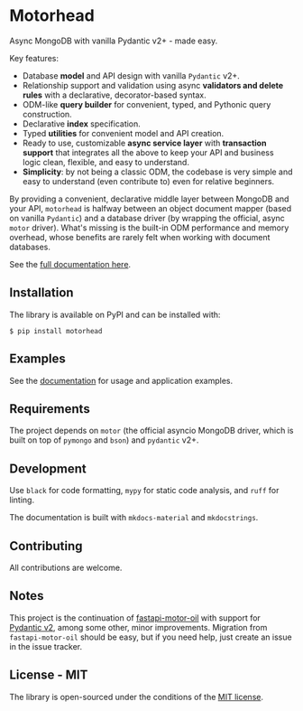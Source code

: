 # Motorhead

Async MongoDB with vanilla Pydantic v2+ - made easy.

Key features:

- Database **model** and API design with vanilla `Pydantic` v2+.
- Relationship support and validation using async **validators and delete rules** with a declarative, decorator-based syntax.
- ODM-like **query builder** for convenient, typed, and Pythonic query construction.
- Declarative **index** specification.
- Typed **utilities** for convenient model and API creation.
- Ready to use, customizable **async service layer** with **transaction support** that integrates all the above to keep your API and business logic clean, flexible, and easy to understand.
- **Simplicity**: by not being a classic ODM, the codebase is very simple and easy to understand (even contribute to) even for relative beginners.

By providing a convenient, declarative middle layer between MongoDB and your API, `motorhead` is halfway between an object document mapper (based on vanilla `Pydantic`) and a database driver (by wrapping the official, async `motor` driver). What's missing is the built-in ODM performance and memory overhead, whose benefits are rarely felt when working with document databases.

See the [full documentation here](https://volfpeter.github.io/motorhead/).

## Installation

The library is available on PyPI and can be installed with:

```console
$ pip install motorhead
```

## Examples

See the [documentation](https://volfpeter.github.io/motorhead/fastapi-example/) for usage and application examples.

## Requirements

The project depends on `motor` (the official asyncio MongoDB driver, which is built on top of `pymongo` and `bson`) and `pydantic` v2+.

## Development

Use `black` for code formatting, `mypy` for static code analysis, and `ruff` for linting.

The documentation is built with `mkdocs-material` and `mkdocstrings`.

## Contributing

All contributions are welcome.

## Notes

This project is the continuation of [fastapi-motor-oil](https://github.com/volfpeter/fastapi-motor-oil) with support for [Pydantic v2](https://docs.pydantic.dev/latest/migration/), among some other, minor improvements. Migration from `fastapi-motor-oil` should be easy, but if you need help, just create an issue in the issue tracker.

## License - MIT

The library is open-sourced under the conditions of the [MIT license](https://choosealicense.com/licenses/mit/).
